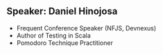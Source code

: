 ## Speaker: Daniel Hinojosa

* Frequent Conference Speaker (NFJS, Devnexus)
* Author of Testing in Scala
* Pomodoro Technique Practitioner

